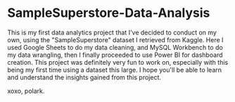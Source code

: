 # SampleSuperstore-Data-Analysis
This is my first data analytics project that I've decided to conduct on my own, using the "SampleSuperstore" dataset I retrieved from Kaggle. Here I used Google Sheets to do my data cleaning, and MySQL Workbench to do my data wrangling, then I finally proceeded to use Power BI for dashboard creation. This project was definitely very fun to work on, especially with this being my first time using a dataset this large. I hope you'll be able to learn and understand the insights gained from this project. 

xoxo, polark.
